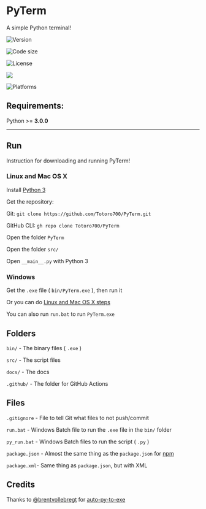 # PyTerm

A simple Python terminal!

![Version](https://img.shields.io/badge/version-0.5.1-green)

![Code size](https://img.shields.io/github/languages/code-size/Totoro700/PyTerm)

![License](https://img.shields.io/github/license/Totoro700/PyTerm)

![](https://img.shields.io/badge/python-%3E%3D%203.0.0-orange)

![Platforms](https://img.shields.io/badge/supported%20platforms-Windows%2C%20Linux%2C%20Mac%20OS-green)



## Requirements:

Python >= **3.0.0**

---

## Run

Instruction for downloading and running PyTerm!

### Linux and Mac OS X

Install [Python 3](https://python.org/downloads)

Get the repository:

Git: `git clone https://github.com/Totoro700/PyTerm.git`

GitHub CLI: `gh repo clone Totoro700/PyTerm`

Open the folder `PyTerm`

Open the folder `src/`

Open `__main__.py` with Python 3

### Windows

Get the `.exe` file ( `bin/PyTerm.exe` ), then run it

Or you can do [Linux and Mac OS X steps](#Linux-and-Mac-OS-X)

You can also run `run.bat` to run `PyTerm.exe`

## Folders

`bin/` - The binary files ( `.exe` )

`src/` - The script files

`docs/` - The docs

`.github/` - The folder for GitHub Actions

## Files

`.gitignore` - File to tell Git what files to not push/commit

`run.bat` - Windows Batch file to run the `.exe` file in the `bin/` folder

`py_run.bat` -  Windows Batch files to run the script ( `.py` )

`package.json` - Almost the same thing as the `package.json` for [npm](https://npmjs.org)

`package.xml`- Same thing as `package.json`, but with XML



## Credits

Thanks to [@brentvollebregt](https://github.com/brentvollebregt) for [auto-py-to-exe](https://github.com/brentvollebregt/auto-py-to-exe)